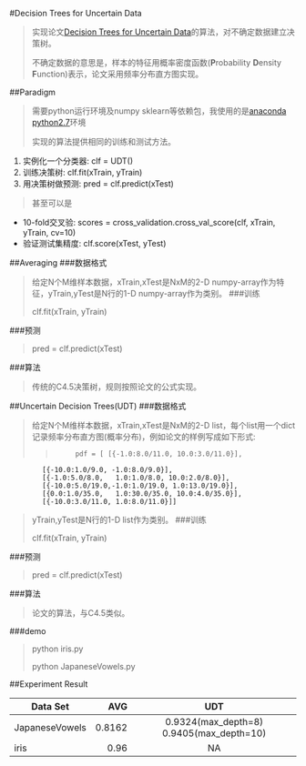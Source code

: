 #Decision Trees for Uncertain Data
>实现论文[Decision Trees for Uncertain Data](http://www2.informatik.uni-freiburg.de/~danlee/publications/uclass-tkde.pdf)的算法，对不确定数据建立决策树。
>
>不确定数据的意思是，样本的特征用概率密度函数(<b>P</b>robability <b>D</b>ensity <b>F</b>unction)表示，论文采用频率分布直方图实现。
>
##Paradigm
>需要python运行环境及numpy sklearn等依赖包，我使用的是[anaconda python2.7](https://www.continuum.io/downloads)环境
>
>实现的算法提供相同的训练和测试方法。

1. 实例化一个分类器: clf = UDT()
2. 训练决策树: clf.fit(xTrain, yTrain)
3. 用决策树做预测: pred = clf.predict(xTest)
>甚至可以是

* 10-fold交叉验: scores = cross_validation.cross_val_score(clf, xTrain, yTrain, cv=10)
* 验证测试集精度: clf.score(xTest, yTest)

##Averaging
###数据格式
>给定N个M维样本数据，xTrain,xTest是NxM的2-D numpy-array作为特征，yTrain,yTest是N行的1-D numpy-array作为类别。
###训练
>
>clf.fit(xTrain, yTrain)
>
###预测
>pred = clf.predict(xTest)
>
###算法
>传统的C4.5决策树，规则按照论文的公式实现。
>
##Uncertain Decision Trees(UDT)
###数据格式
>给定N个M维样本数据，xTrain,xTest是NxM的2-D list，每个list用一个dict记录频率分布直方图(概率分布)，例如论文的样例写成如下形式:  
>>          pdf = [ [{-1.0:8.0/11.0, 10.0:3.0/11.0}],
            [{-10.0:1.0/9.0, -1.0:8.0/9.0}],
            [{-1.0:5.0/8.0,   1.0:1.0/8.0, 10.0:2.0/8.0}],
            [{-10.0:5.0/19.0,-1.0:1.0/19.0, 1.0:13.0/19.0}],
            [{0.0:1.0/35.0,   1.0:30.0/35.0, 10.0:4.0/35.0}],
            [{-10.0:3.0/11.0, 1.0:8.0/11.0}]]
>
>yTrain,yTest是N行的1-D list作为类别。
###训练
>
>clf.fit(xTrain, yTrain)
>
###预测
>pred = clf.predict(xTest)
>
###算法
>论文的算法，与C4.5类似。

###demo
>python iris.py
>
>python JapaneseVowels.py


##Experiment Result

| Data Set       | AVG      |  UDT    |
| --------       | -----:   | :----:  |
| JapaneseVowels | 0.8162   | 0.9324(max_depth=8)  0.9405(max_depth=10)  |
| iris           |   0.96   |   NA    |